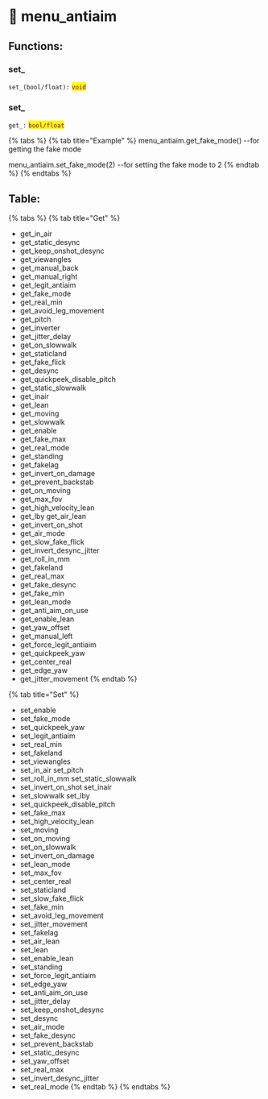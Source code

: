 # 🦿 menu\_antiaim

## Functions:

### set\_

`set_(bool/float):` <mark style="color:purple;">`void`</mark>

### set\_

`get_:` <mark style="color:purple;">`bool/float`</mark>

{% tabs %}
{% tab title="Example" %}
menu\_antiaim.get\_fake\_mode()  --for getting the fake mode&#x20;

menu\_antiaim.set\_fake\_mode(2)  --for setting the fake mode to 2
{% endtab %}
{% endtabs %}

## Table:

{% tabs %}
{% tab title="Get" %}
* get\_in\_air
* get\_static\_desync
* get\_keep\_onshot\_desync
* get\_viewangles
* get\_manual\_back
* get\_manual\_right
* get\_legit\_antiaim
* get\_fake\_mode
* get\_real\_min
* get\_avoid\_leg\_movement
* get\_pitch
* get\_inverter
* get\_jitter\_delay
* get\_on\_slowwalk
* get\_staticland
* get\_fake\_flick
* get\_desync&#x20;
* get\_quickpeek\_disable\_pitch
* get\_static\_slowwalk
* get\_inair
* get\_lean
* get\_moving&#x20;
* get\_slowwalk
* get\_enable
* get\_fake\_max
* get\_real\_mode
* get\_standing
* get\_fakelag&#x20;
* get\_invert\_on\_damage
* get\_prevent\_backstab
* get\_on\_moving
* get\_max\_fov&#x20;
* get\_high\_velocity\_lean
* get\_lby get\_air\_lean
* get\_invert\_on\_shot
* get\_air\_mode&#x20;
* get\_slow\_fake\_flick
* get\_invert\_desync\_jitter
* get\_roll\_in\_mm
* get\_fakeland
* get\_real\_max&#x20;
* get\_fake\_desync
* get\_fake\_min
* get\_lean\_mode
* get\_anti\_aim\_on\_use
* get\_enable\_lean&#x20;
* get\_yaw\_offset
* get\_manual\_left
* get\_force\_legit\_antiaim
* get\_quickpeek\_yaw&#x20;
* get\_center\_real
* get\_edge\_yaw
* get\_jitter\_movement
{% endtab %}

{% tab title="Set" %}
* set\_enable
* set\_fake\_mode
* set\_quickpeek\_yaw
* set\_legit\_antiaim
* set\_real\_min
* set\_fakeland
* set\_viewangles
* set\_in\_air set\_pitch
* set\_roll\_in\_mm set\_static\_slowwalk
* set\_invert\_on\_shot set\_inair
* set\_slowwalk set\_lby
* set\_quickpeek\_disable\_pitch
* set\_fake\_max
* set\_high\_velocity\_lean
* set\_moving
* set\_on\_moving
* set\_on\_slowwalk&#x20;
* set\_invert\_on\_damage
* set\_lean\_mode
* set\_max\_fov
* set\_center\_real
* set\_staticland&#x20;
* set\_slow\_fake\_flick
* set\_fake\_min
* set\_avoid\_leg\_movement
* set\_jitter\_movement&#x20;
* set\_fakelag
* set\_air\_lean
* set\_lean
* set\_enable\_lean
* set\_standing
* set\_force\_legit\_antiaim
* set\_edge\_yaw
* set\_anti\_aim\_on\_use
* set\_jitter\_delay
* set\_keep\_onshot\_desync
* set\_desync
* set\_air\_mode
* set\_fake\_desync
* set\_prevent\_backstab
* set\_static\_desync
* set\_yaw\_offset
* set\_real\_max
* set\_invert\_desync\_jitter
* set\_real\_mode
{% endtab %}
{% endtabs %}
